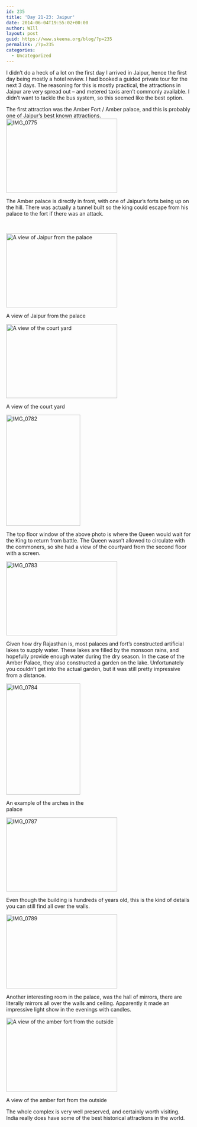 ```yaml
---
id: 235
title: 'Day 21-23: Jaipur'
date: 2014-06-04T19:55:02+00:00
author: WIll
layout: post
guid: https://www.skeena.org/blog/?p=235
permalink: /?p=235
categories:
  - Uncategorized
---
```

I didn&#8217;t do a heck of a lot on the first day I arrived in Jaipur, hence the first day being mostly a hotel review. I had booked a guided private tour for the next 3 days. The reasoning for this is mostly practical, the attractions in Jaipur are very spread out &#8211; and metered taxis aren&#8217;t commonly available. I didn&#8217;t want to tackle the bus system, so this seemed like the best option.

The first attraction was the Amber Fort / Amber palace, and this is probably one of Jaipur&#8217;s best known attractions. [<img loading="lazy" class="alignnone size-medium wp-image-236" src="https://www.skeena.org/blog/wp-content/uploads/2014/06/IMG_0775-300x200.jpg" alt="IMG_0775" width="300" height="200" srcset="https://www.skeena.org/blog/wp-content/uploads/2014/06/IMG_0775-300x200.jpg 300w, https://www.skeena.org/blog/wp-content/uploads/2014/06/IMG_0775-1024x682.jpg 1024w, https://www.skeena.org/blog/wp-content/uploads/2014/06/IMG_0775-500x333.jpg 500w, https://www.skeena.org/blog/wp-content/uploads/2014/06/IMG_0775.jpg 1944w" sizes="(max-width: 300px) 100vw, 300px" />](https://www.skeena.org/blog/wp-content/uploads/2014/06/IMG_0775.jpg)

The Amber palace is directly in front, with one of Jaipur&#8217;s forts being up on the hill. There was actually a tunnel built so the king could escape from his palace to the fort if there was an attack.

&nbsp;

<div id="attachment_237" style="width: 310px" class="wp-caption alignnone">
  <a href="https://www.skeena.org/blog/wp-content/uploads/2014/06/IMG_0780.jpg"><img aria-describedby="caption-attachment-237" loading="lazy" class="size-medium wp-image-237" src="https://www.skeena.org/blog/wp-content/uploads/2014/06/IMG_0780-300x200.jpg" alt="A view of Jaipur from the palace" width="300" height="200" srcset="https://www.skeena.org/blog/wp-content/uploads/2014/06/IMG_0780-300x200.jpg 300w, https://www.skeena.org/blog/wp-content/uploads/2014/06/IMG_0780-1024x682.jpg 1024w, https://www.skeena.org/blog/wp-content/uploads/2014/06/IMG_0780-500x333.jpg 500w, https://www.skeena.org/blog/wp-content/uploads/2014/06/IMG_0780.jpg 1944w" sizes="(max-width: 300px) 100vw, 300px" /></a>
  
  <p id="caption-attachment-237" class="wp-caption-text">
    A view of Jaipur from the palace
  </p>
</div>

<div id="attachment_239" style="width: 310px" class="wp-caption alignnone">
  <a href="https://www.skeena.org/blog/wp-content/uploads/2014/06/IMG_0781.jpg"><img aria-describedby="caption-attachment-239" loading="lazy" class="size-medium wp-image-239" src="https://www.skeena.org/blog/wp-content/uploads/2014/06/IMG_0781-300x200.jpg" alt="A view of the court yard" width="300" height="200" srcset="https://www.skeena.org/blog/wp-content/uploads/2014/06/IMG_0781-300x200.jpg 300w, https://www.skeena.org/blog/wp-content/uploads/2014/06/IMG_0781-1024x682.jpg 1024w, https://www.skeena.org/blog/wp-content/uploads/2014/06/IMG_0781-500x333.jpg 500w, https://www.skeena.org/blog/wp-content/uploads/2014/06/IMG_0781.jpg 1944w" sizes="(max-width: 300px) 100vw, 300px" /></a>
  
  <p id="caption-attachment-239" class="wp-caption-text">
    A view of the court yard
  </p>
</div>

[<img loading="lazy" class="alignnone size-medium wp-image-240" src="https://www.skeena.org/blog/wp-content/uploads/2014/06/IMG_0782-200x300.jpg" alt="IMG_0782" width="200" height="300" srcset="https://www.skeena.org/blog/wp-content/uploads/2014/06/IMG_0782-200x300.jpg 200w, https://www.skeena.org/blog/wp-content/uploads/2014/06/IMG_0782-682x1024.jpg 682w, https://www.skeena.org/blog/wp-content/uploads/2014/06/IMG_0782-333x500.jpg 333w, https://www.skeena.org/blog/wp-content/uploads/2014/06/IMG_0782.jpg 1270w" sizes="(max-width: 200px) 100vw, 200px" />](https://www.skeena.org/blog/wp-content/uploads/2014/06/IMG_0782.jpg)

The top floor window of the above photo is where the Queen would wait for the King to return from battle. The Queen wasn&#8217;t allowed to circulate with the commoners, so she had a view of the courtyard from the second floor with a screen.

[<img loading="lazy" class="alignnone size-medium wp-image-241" src="https://www.skeena.org/blog/wp-content/uploads/2014/06/IMG_0783-300x200.jpg" alt="IMG_0783" width="300" height="200" srcset="https://www.skeena.org/blog/wp-content/uploads/2014/06/IMG_0783-300x200.jpg 300w, https://www.skeena.org/blog/wp-content/uploads/2014/06/IMG_0783-1024x682.jpg 1024w, https://www.skeena.org/blog/wp-content/uploads/2014/06/IMG_0783-500x333.jpg 500w, https://www.skeena.org/blog/wp-content/uploads/2014/06/IMG_0783.jpg 1944w" sizes="(max-width: 300px) 100vw, 300px" />](https://www.skeena.org/blog/wp-content/uploads/2014/06/IMG_0783.jpg)

Given how dry Rajasthan is, most palaces and fort&#8217;s constructed artificial lakes to supply water. These lakes are filled by the monsoon rains, and hopefully provide enough water during the dry season. In the case of the Amber Palace, they also constructed a garden on the lake. Unfortunately you couldn&#8217;t get into the actual garden, but it was still pretty impressive from a distance.

<div id="attachment_242" style="width: 210px" class="wp-caption alignnone">
  <a href="https://www.skeena.org/blog/wp-content/uploads/2014/06/IMG_0784.jpg"><img aria-describedby="caption-attachment-242" loading="lazy" class="wp-image-242 size-medium" src="https://www.skeena.org/blog/wp-content/uploads/2014/06/IMG_0784-200x300.jpg" alt="IMG_0784" width="200" height="300" srcset="https://www.skeena.org/blog/wp-content/uploads/2014/06/IMG_0784-200x300.jpg 200w, https://www.skeena.org/blog/wp-content/uploads/2014/06/IMG_0784-682x1024.jpg 682w, https://www.skeena.org/blog/wp-content/uploads/2014/06/IMG_0784-333x500.jpg 333w, https://www.skeena.org/blog/wp-content/uploads/2014/06/IMG_0784.jpg 1296w" sizes="(max-width: 200px) 100vw, 200px" /></a>
  
  <p id="caption-attachment-242" class="wp-caption-text">
    An example of the arches in the palace
  </p>
</div>

[<img loading="lazy" class="alignnone size-medium wp-image-243" src="https://www.skeena.org/blog/wp-content/uploads/2014/06/IMG_0787-300x200.jpg" alt="IMG_0787" width="300" height="200" srcset="https://www.skeena.org/blog/wp-content/uploads/2014/06/IMG_0787-300x200.jpg 300w, https://www.skeena.org/blog/wp-content/uploads/2014/06/IMG_0787-1024x682.jpg 1024w, https://www.skeena.org/blog/wp-content/uploads/2014/06/IMG_0787-500x333.jpg 500w, https://www.skeena.org/blog/wp-content/uploads/2014/06/IMG_0787.jpg 1944w" sizes="(max-width: 300px) 100vw, 300px" />](https://www.skeena.org/blog/wp-content/uploads/2014/06/IMG_0787.jpg)

Even though the building is hundreds of years old, this is the kind of details you can still find all over the walls.

[<img loading="lazy" class="alignnone size-medium wp-image-244" src="https://www.skeena.org/blog/wp-content/uploads/2014/06/IMG_0789-300x200.jpg" alt="IMG_0789" width="300" height="200" srcset="https://www.skeena.org/blog/wp-content/uploads/2014/06/IMG_0789-300x200.jpg 300w, https://www.skeena.org/blog/wp-content/uploads/2014/06/IMG_0789-1024x682.jpg 1024w, https://www.skeena.org/blog/wp-content/uploads/2014/06/IMG_0789-500x333.jpg 500w, https://www.skeena.org/blog/wp-content/uploads/2014/06/IMG_0789.jpg 1944w" sizes="(max-width: 300px) 100vw, 300px" />](https://www.skeena.org/blog/wp-content/uploads/2014/06/IMG_0789.jpg)

Another interesting room in the palace, was the hall of mirrors, there are literally mirrors all over the walls and ceiling. Apparently it made an impressive light show in the evenings with candles.

<div id="attachment_245" style="width: 310px" class="wp-caption alignnone">
  <a href="https://www.skeena.org/blog/wp-content/uploads/2014/06/IMG_0799.jpg"><img aria-describedby="caption-attachment-245" loading="lazy" class="size-medium wp-image-245" src="https://www.skeena.org/blog/wp-content/uploads/2014/06/IMG_0799-300x200.jpg" alt="A view of the amber fort from the outside" width="300" height="200" srcset="https://www.skeena.org/blog/wp-content/uploads/2014/06/IMG_0799-300x200.jpg 300w, https://www.skeena.org/blog/wp-content/uploads/2014/06/IMG_0799-1024x682.jpg 1024w, https://www.skeena.org/blog/wp-content/uploads/2014/06/IMG_0799-500x333.jpg 500w, https://www.skeena.org/blog/wp-content/uploads/2014/06/IMG_0799.jpg 1944w" sizes="(max-width: 300px) 100vw, 300px" /></a>
  
  <p id="caption-attachment-245" class="wp-caption-text">
    A view of the amber fort from the outside
  </p>
</div>

The whole complex is very well preserved, and certainly worth visiting. India really does have some of the best historical attractions in the world.

&nbsp;